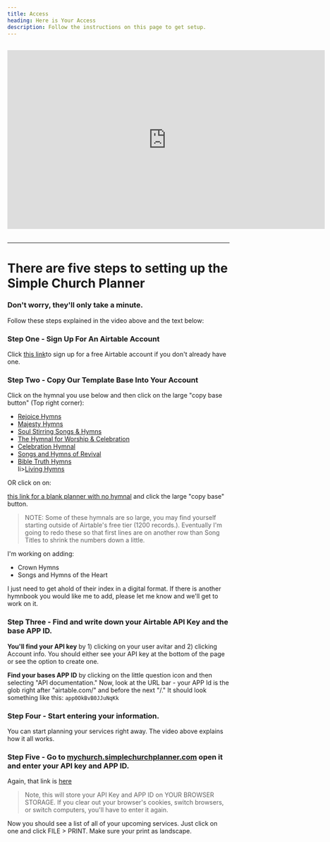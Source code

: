 ```yaml
---
title: Access
heading: Here is Your Access
description: Follow the instructions on this page to get setup.
---
```


<iframe width="720" height="405" src="https://www.youtube.com/embed/pZg3yzfiuPA" frameborder="0" allowfullscreen style="display: block; margin-left: auto; margin-right: auto; margin-top: 30px;"></iframe>
<br>
<hr>

# There are five steps to setting up the Simple Church Planner
### Don't worry, they'll only take a minute.

Follow these steps explained in the video above and the text below:

### Step One - Sign Up For An Airtable Account

Click <a href="https://airtable.com/invite/r/MW9nJ7HK" target="blank">this link</a>to sign up for a free Airtable account if you don't already have one. 

### Step Two - Copy Our Template Base Into Your Account


Click on the hymnal you use below and then click on the large "copy base button" (Top right corner):

<ul>
    <li><a href="https://airtable.com/shr5PG6yvjdA6Q3fc" target="blank">Rejoice Hymns </a></li>
    <li><a href="https://airtable.com/shrCsiJ39UqmCgglL" target="blank">Majesty Hymns</a></li>
    <li><a href="https://airtable.com/shrKaLCWYnOs5ts28" target="blank">Soul Stirring Songs &amp; Hymns </a></li>
    <li><a href="https://airtable.com/shrrWNpYJQE2DnX2e" target="blank">The Hymnal for Worship &amp; Celebration</a></li>
    <li><a href="https://airtable.com/shrDzO914TTkeiOeN" target="blank">Celebration Hymnal</a></li>
    <li><a href="https://airtable.com/shrdzRpmKCQQApywe" target="blank">Songs and Hymns of Revival</a></li>
    <li><a href="https://airtable.com/shrVQbcJ3yp2ce8Ql" target="blank">Bible Truth Hymns</a></li>
    li><a href="https://airtable.com/shrJTut5t0nWhOKEs" target="blank">Living Hymns</a></li>
</ul>

OR click on on:

[this link for a blank planner with no hymnal](https://airtable.com/shrAutdW9J9ghVubw) and click the large "copy base" button.  

> NOTE: Some of these hymnals are so large, you may find yourself starting outside of Airtable's free tier (1200 records.). Eventually I'm going to redo these so that first lines are on another row than Song Titles to shrink the numbers down a little.

I'm working on adding:
* Crown Hymns
* Songs and Hymns of the Heart

I just need to get ahold of their index in a digital format.  If there is another hymnbook you would like me to add, please let me know and we'll get to work on it.

### Step Three - Find and write down your Airtable API Key and the base APP ID.


**You'll find your API key** by 1) clicking on your user avitar and  2) clicking Account info.  You should either see your API key at the bottom of the page or see the option to create one.


**Find your bases APP ID** by clicking on the little question icon and then selecting "API documentation."  Now, look at the URL bar - your APP Id is the glob right after "airtable.com/" and before the next "/."  It should look something like this: `app0OkBvB0JJuNqKk`


### Step Four - Start entering your information.

You can start planning your services right away.  The video above explains how it all works.


### Step Five - Go to [mychurch.simplechurchplanner.com](http://mychurch.simplechurchplanner.com) open it and enter your API key and APP ID.

Again, that link is <a href="http://mychurch.simplechurchplanner.com" target="blank">here</a>

> Note, this will store your API Key and APP ID on YOUR BROWSER STORAGE.  If you clear out your browser's cookies, switch browsers, or switch computers, you'll have to enter it again.

Now you should see a list of all of your upcoming services.  Just click on one and click FILE > PRINT.  Make sure your print as landscape.
